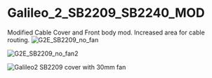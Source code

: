 # Galileo_2_SB2209_SB2240_MOD
Modified Cable Cover and Front body mod. Increased area for cable routing.
![G2E_SB2209_no_fan](https://github.com/JoeCorelli/Galileo_2_SB2209_SB2240_MOD/assets/134115637/6f09a59d-5e5f-4395-b36c-9ab8237022aa)

![G2E_SB2209_no_fan2](https://github.com/JoeCorelli/Galileo_2_SB2209_SB2240_MOD/assets/134115637/b5ad4492-4ae4-4f34-b546-9a46c6ae4ca2)

![Galileo2 SB2209 cover with 30mm fan](https://github.com/JoeCorelli/Galileo_2_SB2209_SB2240_MOD/assets/134115637/24085c46-e484-405c-a93d-f339f00e7b8b)
